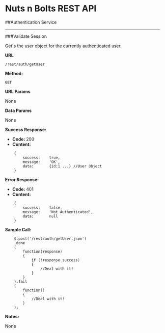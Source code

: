 Nuts n Bolts REST API
=====================
##Authentication Service

---
###Validate Session

Get's the user object for the currently authenticated user.

**URL**

`/rest/auth/getUser`

**Method:**
	
`GET`
	
**URL Params**

None

**Data Params**

None

**Success Response:**
	
* **Code:** 200
*  **Content:** 
```
	{
		success:	true,
		message:	'OK',
		data:		{id:1 ...} //User Object
	}
```

**Error Response:**

* **Code:** 401
* **Content:** 
```
	{
		success:	false,
		message:	'Not Authenticated',
		data:		null
	}
```

**Sample Call:**

```
	$.post('/rest/auth/getUser.json')
	.done
	(
		function(response)
		{
			if (!response.success)
			{
				//Deal with it!
			}
		}
	).fail
	(
		function()
		{
			//Deal with it!
		}
	);
```

**Notes:**

None